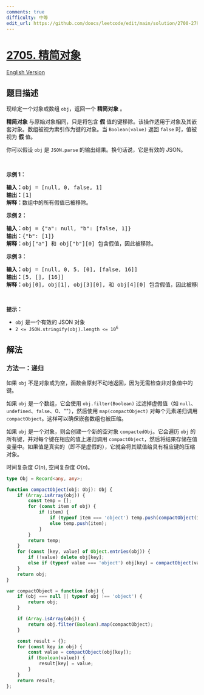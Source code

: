 ```yaml
---
comments: true
difficulty: 中等
edit_url: https://github.com/doocs/leetcode/edit/main/solution/2700-2799/2705.Compact%20Object/README.md
---
```


<!-- problem:start -->

# [2705. 精简对象](https://leetcode.cn/problems/compact-object)

[English Version](/solution/2700-2799/2705.Compact%20Object/README_EN.md)

## 题目描述

<!-- description:start -->

<p>现给定一个对象或数组 <code>obj</code>，返回一个 <strong>精简对象</strong> 。</p>

<p><strong>精简对象</strong> 与原始对象相同，只是将包含 <strong>假</strong> 值的键移除。该操作适用于对象及其嵌套对象。数组被视为索引作为键的对象。当 <code>Boolean(value)</code> 返回 <code>false</code> 时，值被视为 <strong>假</strong> 值。</p>

<p>你可以假设 <code>obj</code> 是 <code>JSON.parse</code> 的输出结果。换句话说，它是有效的 JSON。</p>

<p>&nbsp;</p>

<p><strong class="example">示例 1：</strong></p>

<pre>
<b>输入：</b>obj = [null, 0, false, 1]
<b>输出：</b>[1]
<b>解释：</b>数组中的所有假值已被移除。
</pre>

<p><strong class="example">示例 2：</strong></p>

<pre>
<b>输入：</b>obj = {"a": null, "b": [false, 1]}
<b>输出：</b>{"b": [1]}
<b>解释：</b>obj["a"] 和 obj["b"][0] 包含假值，因此被移除。</pre>

<p><strong class="example">示例 3：</strong></p>

<pre>
<b>输入：</b>obj = [null, 0, 5, [0], [false, 16]]
<b>输出：</b>[5, [], [16]]
<b>解释：</b>obj[0], obj[1], obj[3][0], 和 obj[4][0] 包含假值，因此被移除。
</pre>

<p>&nbsp;</p>

<p><strong>提示：</strong></p>

<ul>
	<li><code>obj</code> 是一个有效的 JSON 对象</li>
	<li><code>2 &lt;= JSON.stringify(obj).length &lt;= 10<sup>6</sup></code></li>
</ul>

<!-- description:end -->

## 解法

<!-- solution:start -->

### 方法一：递归

如果 `obj` 不是对象或为空，函数会原封不动地返回，因为无需检查非对象值中的键。

如果 `obj` 是一个数组，它会使用 `obj.filter(Boolean)` 过滤掉虚假值（如 `null`、`undefined`、`false`、0、""），然后使用 `map(compactObject)` 对每个元素递归调用 `compactObject`。这样可以确保嵌套数组也被压缩。

如果 `obj` 是一个对象，则会创建一个新的空对象 `compactedObj`。它会遍历 `obj` 的所有键，并对每个键在相应的值上递归调用 `compactObject`，然后将结果存储在值变量中。如果值是真实的（即不是虚假的），它就会将其赋值给具有相应键的压缩对象。

时间复杂度 $O(n)$, 空间复杂度 $O(n)$。

<!-- tabs:start -->

```ts
type Obj = Record<any, any>;

function compactObject(obj: Obj): Obj {
    if (Array.isArray(obj)) {
        const temp = [];
        for (const item of obj) {
            if (item) {
                if (typeof item === 'object') temp.push(compactObject(item));
                else temp.push(item);
            }
        }
        return temp;
    }
    for (const [key, value] of Object.entries(obj)) {
        if (!value) delete obj[key];
        else if (typeof value === 'object') obj[key] = compactObject(value);
    }
    return obj;
}
```

```js
var compactObject = function (obj) {
    if (obj === null || typeof obj !== 'object') {
        return obj;
    }

    if (Array.isArray(obj)) {
        return obj.filter(Boolean).map(compactObject);
    }

    const result = {};
    for (const key in obj) {
        const value = compactObject(obj[key]);
        if (Boolean(value)) {
            result[key] = value;
        }
    }
    return result;
};
```

<!-- tabs:end -->

<!-- solution:end -->

<!-- problem:end -->
